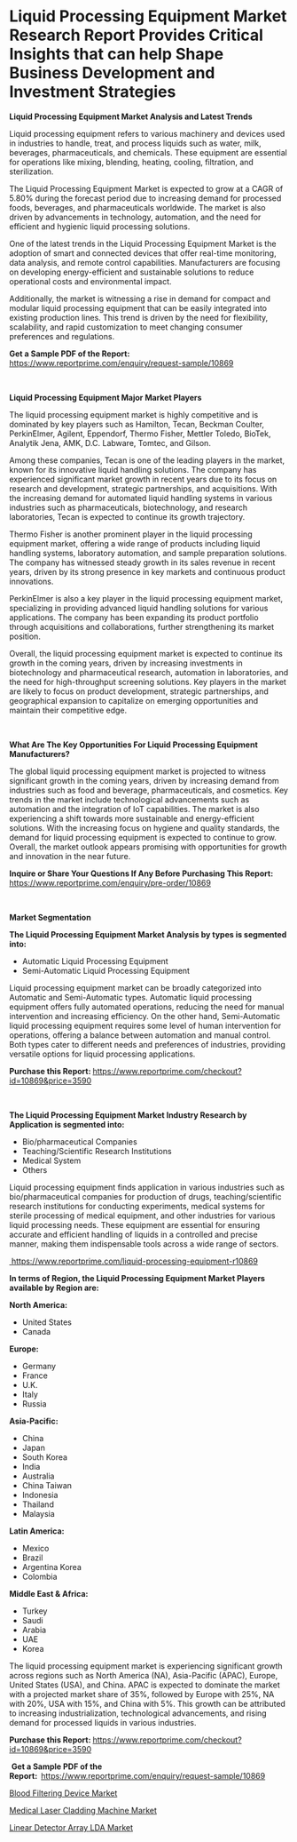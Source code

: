 <p><h1>Liquid Processing Equipment Market Research Report Provides Critical Insights that can help Shape Business Development and Investment Strategies</h1></p><p><strong>Liquid Processing Equipment Market Analysis and Latest Trends</strong></p>
<p><p>Liquid processing equipment refers to various machinery and devices used in industries to handle, treat, and process liquids such as water, milk, beverages, pharmaceuticals, and chemicals. These equipment are essential for operations like mixing, blending, heating, cooling, filtration, and sterilization.</p><p>The Liquid Processing Equipment Market is expected to grow at a CAGR of 5.80% during the forecast period due to increasing demand for processed foods, beverages, and pharmaceuticals worldwide. The market is also driven by advancements in technology, automation, and the need for efficient and hygienic liquid processing solutions.</p><p>One of the latest trends in the Liquid Processing Equipment Market is the adoption of smart and connected devices that offer real-time monitoring, data analysis, and remote control capabilities. Manufacturers are focusing on developing energy-efficient and sustainable solutions to reduce operational costs and environmental impact.</p><p>Additionally, the market is witnessing a rise in demand for compact and modular liquid processing equipment that can be easily integrated into existing production lines. This trend is driven by the need for flexibility, scalability, and rapid customization to meet changing consumer preferences and regulations.</p></p>
<p><strong>Get a Sample PDF of the Report:&nbsp;</strong> <a href="https://www.reportprime.com/enquiry/request-sample/10869">https://www.reportprime.com/enquiry/request-sample/10869</a></p>
<p>&nbsp;</p>
<p><strong>Liquid Processing Equipment Major Market Players</strong></p>
<p><p>The liquid processing equipment market is highly competitive and is dominated by key players such as Hamilton, Tecan, Beckman Coulter, PerkinElmer, Agilent, Eppendorf, Thermo Fisher, Mettler Toledo, BioTek, Analytik Jena, AMK, D.C. Labware, Tomtec, and Gilson.</p><p>Among these companies, Tecan is one of the leading players in the market, known for its innovative liquid handling solutions. The company has experienced significant market growth in recent years due to its focus on research and development, strategic partnerships, and acquisitions. With the increasing demand for automated liquid handling systems in various industries such as pharmaceuticals, biotechnology, and research laboratories, Tecan is expected to continue its growth trajectory.</p><p>Thermo Fisher is another prominent player in the liquid processing equipment market, offering a wide range of products including liquid handling systems, laboratory automation, and sample preparation solutions. The company has witnessed steady growth in its sales revenue in recent years, driven by its strong presence in key markets and continuous product innovations.</p><p>PerkinElmer is also a key player in the liquid processing equipment market, specializing in providing advanced liquid handling solutions for various applications. The company has been expanding its product portfolio through acquisitions and collaborations, further strengthening its market position.</p><p>Overall, the liquid processing equipment market is expected to continue its growth in the coming years, driven by increasing investments in biotechnology and pharmaceutical research, automation in laboratories, and the need for high-throughput screening solutions. Key players in the market are likely to focus on product development, strategic partnerships, and geographical expansion to capitalize on emerging opportunities and maintain their competitive edge.</p></p>
<p>&nbsp;</p>
<p><strong>What Are The Key Opportunities For Liquid Processing Equipment Manufacturers?</strong></p>
<p><p>The global liquid processing equipment market is projected to witness significant growth in the coming years, driven by increasing demand from industries such as food and beverage, pharmaceuticals, and cosmetics. Key trends in the market include technological advancements such as automation and the integration of IoT capabilities. The market is also experiencing a shift towards more sustainable and energy-efficient solutions. With the increasing focus on hygiene and quality standards, the demand for liquid processing equipment is expected to continue to grow. Overall, the market outlook appears promising with opportunities for growth and innovation in the near future.</p></p>
<p><strong>Inquire or Share Your Questions If Any Before Purchasing This Report:</strong> <a href="https://www.reportprime.com/enquiry/pre-order/10869">https://www.reportprime.com/enquiry/pre-order/10869</a></p>
<p>&nbsp;</p>
<p><strong>Market Segmentation</strong></p>
<p><strong>The Liquid Processing Equipment Market Analysis by types is segmented into:</strong></p>
<p><ul><li>Automatic Liquid Processing Equipment</li><li>Semi-Automatic Liquid Processing Equipment</li></ul></p>
<p><p>Liquid processing equipment market can be broadly categorized into Automatic and Semi-Automatic types. Automatic liquid processing equipment offers fully automated operations, reducing the need for manual intervention and increasing efficiency. On the other hand, Semi-Automatic liquid processing equipment requires some level of human intervention for operations, offering a balance between automation and manual control. Both types cater to different needs and preferences of industries, providing versatile options for liquid processing applications.</p></p>
<p><strong>Purchase this Report:&nbsp;</strong><a href="https://www.reportprime.com/checkout?id=10869&price=3590">https://www.reportprime.com/checkout?id=10869&price=3590</a></p>
<p>&nbsp;</p>
<p><strong>The Liquid Processing Equipment Market Industry Research by Application is segmented into:</strong></p>
<p><ul><li>Bio/pharmaceutical Companies</li><li>Teaching/Scientific Research Institutions</li><li>Medical System</li><li>Others</li></ul></p>
<p><p>Liquid processing equipment finds application in various industries such as bio/pharmaceutical companies for production of drugs, teaching/scientific research institutions for conducting experiments, medical systems for sterile processing of medical equipment, and other industries for various liquid processing needs. These equipment are essential for ensuring accurate and efficient handling of liquids in a controlled and precise manner, making them indispensable tools across a wide range of sectors.</p></p>
<p><a href="https://www.reportprime.com/liquid-processing-equipment-r10869">&nbsp;https://www.reportprime.com/liquid-processing-equipment-r10869</a></p>
<p><strong>In terms of Region, the Liquid Processing Equipment Market Players available by Region are:</strong></p>
<p>
    <p> <strong> North America: </strong>
        <ul>
            <li>United States</li>
            <li>Canada</li>
        </ul>
        </p> 
    <p> <strong> Europe: </strong>
        <ul>
            <li>Germany</li>
            <li>France</li>
            <li>U.K.</li>
            <li>Italy</li>
            <li>Russia</li>
        </ul>
        </p> 
    <p> <strong> Asia-Pacific: </strong>
        <ul>
            <li>China</li>
            <li>Japan</li>
            <li>South Korea</li>
            <li>India</li>
            <li>Australia</li>
            <li>China Taiwan</li>
            <li>Indonesia</li>
            <li>Thailand</li>
            <li>Malaysia</li>
        </ul>
        </p> 
    <p> <strong> Latin America: </strong>
        <ul>
            <li>Mexico</li>
            <li>Brazil</li>
            <li>Argentina Korea</li>
            <li>Colombia</li>
        </ul>
        </p> 
    <p> <strong> Middle East & Africa: </strong>
        <ul>
            <li>Turkey</li>
            <li>Saudi</li>
            <li>Arabia</li>
            <li>UAE</li>
            <li>Korea</li>
        </ul>
    </p>
    </p>
<p><p>The liquid processing equipment market is experiencing significant growth across regions such as North America (NA), Asia-Pacific (APAC), Europe, United States (USA), and China. APAC is expected to dominate the market with a projected market share of 35%, followed by Europe with 25%, NA with 20%, USA with 15%, and China with 5%. This growth can be attributed to increasing industrialization, technological advancements, and rising demand for processed liquids in various industries.</p></p>
<p><strong>Purchase this Report: </strong><a href="https://www.reportprime.com/checkout?id=10869&price=3590">https://www.reportprime.com/checkout?id=10869&price=3590</a></p>
<p>&nbsp;<strong>Get a Sample PDF of the Report:&nbsp;&nbsp;</strong><a href="https://www.reportprime.com/enquiry/request-sample/10869">https://www.reportprime.com/enquiry/request-sample/10869</a></p>
<p><strong></strong></p>
<p><p><a href="https://github.com/jaidynmorantestelletmjzya/Market-Research-Report-List-4/blob/main/blood-filtering-device-market.md">Blood Filtering Device Market</a></p><p><a href="https://github.com/juniordelafrance/Market-Research-Report-List-4/blob/main/medical-laser-cladding-machine-market.md">Medical Laser Cladding Machine Market</a></p><p><a href="https://github.com/rahu1506/Market-Research-Report-List-5/blob/main/linear-detector-array-lda-market.md">Linear Detector Array LDA Market</a></p></p>